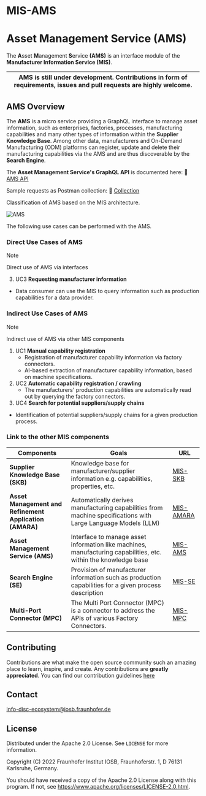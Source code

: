 # MIS-AMS

# Asset Management Service (AMS)

The **A**sset **M**anagement **S**ervice **(AMS)** is an interface module of the **Manufacturer Information Service (MIS)**.

| AMS is still under development. Contributions in form of requirements, issues and pull requests are highly welcome. |
|-----------------------------|

## AMS Overview

The **AMS** is a micro service providing a GraphQL interface to manage asset information, such as enterprises, factories, processes, manufacturing capabilities and many other types of information within the **Supplier Knowledge Base**. 
Among other data, manufacturers and On-Demand Manufacturing (ODM) platforms can register, update and delete their manufacturing capabilities via the AMS and are thus discoverable by the **Search Engine**. 

The **Asset Management Service's GraphQL API** is documented here: :blue_book: [AMS API](https://www.smartfactoryweb.de/assetmanagementservice/schema-doc/)

Sample requests as Postman collection: :blue_book: [Collection](https://www.smartfactoryweb.de/assetmanagementservice/requestcollection/AssetManagementService.postman_collection.json)

Classification of AMS based on the MIS architecture.

![AMS](/../main/docs/src/images/AMS.PNG)

The following use cases can be performed with the AMS.

### Direct Use Cases of AMS
> [!NOTE]
> Direct use of AMS via interfaces
3. UC3 **Requesting manufacturer information**
- Data consumer can use the MIS to query information such as production capabilities for a data provider.

### Indirect Use Cases of AMS
> [!NOTE]
> Indirect use of AMS via other MIS components
1. UC1 **Manual capability registration**
   - Registration of manufacturer capability information via factory connectors.
   - AI-based extraction of manufacturer capability information, based on machine specifications.
2. UC2 **Automatic capability registration / crawling**
   - The manufacturers' production capabilities are automatically read out by querying the factory connectors.
4. UC4 **Search for potential suppliers/supply chains**
- Identification of potential suppliers/supply chains for a given production process.

### Link to the other MIS components

| Components    | Goals         | URL           |
| ------------- | ------------- | ------------- |
| **Supplier Knowledge Base (SKB)** | Knowledge base for manufacturer/supplier information e.g. capabilities, properties, etc. | [MIS-SKB](https://github.com/FraunhoferIOSB/MIS-SKB)  |
| **Asset Management and Refinement Application (AMARA)**  | Automatically derives manufacturing capabilities from machine specifications with Large Language Models (LLM)  | [MIS-AMARA](https://github.com/FraunhoferIOSB/MIS-AMARA) |
| **Asset Management Service (AMS)**  | Interface to manage asset information like machines, manufacturing capabilities, etc. within the knowledge base |[MIS-AMS](https://github.com/FraunhoferIOSB/MIS-AMS)  |
| **Search Engine (SE)**  | Provision of manufacturer information such as production capabilities for a given process description  | [MIS-SE](https://github.com/FraunhoferIOSB/MIS-SE)  |
| **Multi-Port Connector (MPC)**  | The Multi Port Connector (MPC) is a connector to address the APIs of various Factory Connectors.  | [MIS-MPC](https://github.com/FraunhoferIOSB/MIS-MPC)  |

## Contributing

Contributions are what make the open source community such an amazing place to learn, inspire, and create. Any contributions are **greatly appreciated**.
You can find our contribution guidelines [here](CONTRIBUTING.md)

## Contact

info-disc-ecosystem@iosb.fraunhofer.de

## License

Distributed under the Apache 2.0 License. See `LICENSE` for more information.

Copyright (C) 2022 Fraunhofer Institut IOSB, Fraunhoferstr. 1, D 76131 Karlsruhe, Germany.

You should have received a copy of the Apache 2.0 License along with this program. If not, see https://www.apache.org/licenses/LICENSE-2.0.html.
